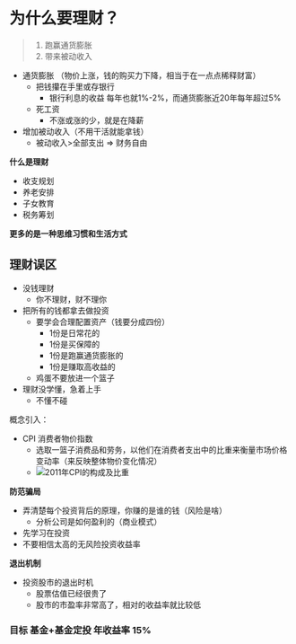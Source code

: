 # 为什么要理财？
>1. 跑赢通货膨胀
>2. 带来被动收入
- 通货膨胀 （物价上涨，钱的购买力下降，相当于在一点点稀释财富）
  - 把钱攥在手里或存银行
    - 银行利息的收益 每年也就1%-2%，而通货膨胀近20年每年超过5%
  - 死工资
    - 不涨或涨的少，就是在降薪
- 增加被动收入（不用干活就能拿钱）
  - 被动收入>全部支出 => 财务自由

**什么是理财**
- 收支规划
- 养老安排
- 子女教育
- 税务筹划

**更多的是一种思维习惯和生活方式**


## 理财误区
- 没钱理财
  - 你不理财，财不理你
- 把所有的钱都拿去做投资
  - 要学会合理配置资产（钱要分成四份）
    - 1份是日常花的
    - 1份是买保障的
    - 1份是跑赢通货膨胀的
    - 1份是赚取高收益的
  - 鸡蛋不要放进一个篮子
- 理财没学懂，急着上手
  - 不懂不碰

概念引入：
- CPI 消费者物价指数
  - 选取一篮子消费品和劳务，以他们在消费者支出中的比重来衡量市场价格变动率（来反映整体物价变化情况）
  - ![2011年CPI的构成及比重](https://raw.githubusercontent.com/luobosiji/blog/master/resources/money/cpi.png)


**防范骗局**
- 弄清楚每个投资背后的原理，你赚的是谁的钱（风险是啥）
  - 分析公司是如何盈利的（商业模式）
- 先学习在投资
- 不要相信太高的无风险投资收益率


**退出机制**
- 投资股市的退出时机
  - 股票估值已经很贵了
  - 股市的市盈率非常高了，相对的收益率就比较低

### 目标 基金+基金定投 年收益率 15%
